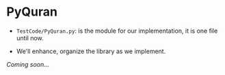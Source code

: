 PyQuran
=======

* `TestCode/PyQuran.py`: is the module for our implementation, it is one file until now.

* We'll enhance, organize the library as we implement.

*Coming soon...*
